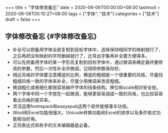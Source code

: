 +++
title = "字体修改备忘"
date = 2020-06-06T00:00:00+08:00
lastmod = 2020-06-06T00:10:27+08:00
tags = ["字体", "技术"]
categories = ["技术"]
draft = false
+++

## 字体修改备忘 {#字体修改备忘}

-   补全可以把备用字体全部复制到目标字体中，选择保持相同字的映射就行了，之后再把没有映射的字符删掉就行了，比导出字集再补全要方便得多。
-   可以先把备用字体的某一字形先复制到目标字体中，通过微调来确定最终要修改的参数，然后一次性补全并微调，记得把参数保存好。
-   相近风格的字体要注意横竖的比例，横竖的粗细是一个很重要的风格，尽量找粗细风格一致的字体来补全，尽量少用微调来改变粗细。
-   微调粗化或者细化都很容易破坏字体的线条结构，移位和scale相对安全些。
-   两个字体中同一个字放在一起微调，能够更容易调成一致的风格，也比较容易看出风格的差异来。
-   灵活运用fontrepack和easyepub这两个软件能够事半功倍。
-   Word和Excel功能很强大，Unicode转换功能和Excel的排序以及条件格式功能相当好用。
-   正则表达式和称手的文本编辑器是必备。
